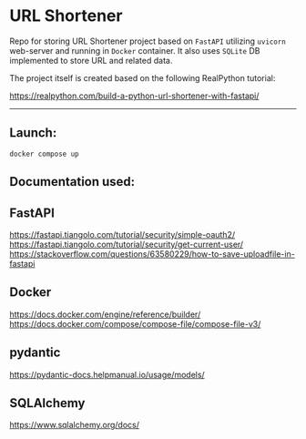 
# URL Shortener

Repo for storing URL Shortener project based on `FastAPI`  utilizing `uvicorn` web-server and running in `Docker` container. It also uses `SQLite` DB implemented to store URL and related data.

The project itself is created based on the following RealPython tutorial:

https://realpython.com/build-a-python-url-shortener-with-fastapi/
_________________________________________________________________________________________________________________________________________________________________


## Launch:


```shell
docker compose up
```

## Documentation used:


FastAPI
---------------
https://fastapi.tiangolo.com/tutorial/security/simple-oauth2/
https://fastapi.tiangolo.com/tutorial/security/get-current-user/
https://stackoverflow.com/questions/63580229/how-to-save-uploadfile-in-fastapi

Docker
---------------
https://docs.docker.com/engine/reference/builder/
https://docs.docker.com/compose/compose-file/compose-file-v3/

pydantic
---------------
https://pydantic-docs.helpmanual.io/usage/models/

SQLAlchemy
---------------
https://www.sqlalchemy.org/docs/
